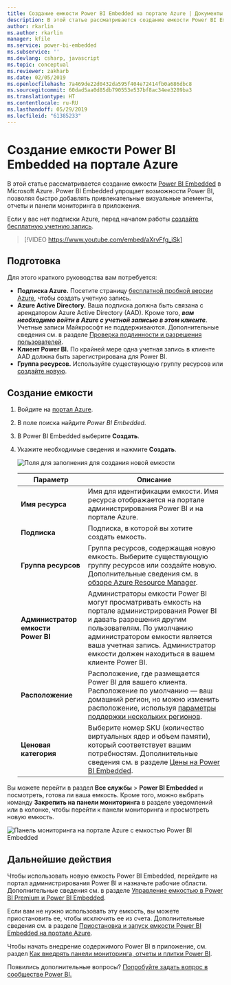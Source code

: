 ```yaml
---
title: Создание емкости Power BI Embedded на портале Azure | Документы Майкрософт
description: В этой статье рассматривается создание емкости Power BI Embedded в Microsoft Azure.
author: rkarlin
ms.author: rkarlin
manager: kfile
ms.service: power-bi-embedded
ms.subservice: ''
ms.devlang: csharp, javascript
ms.topic: conceptual
ms.reviewer: zakharb
ms.date: 02/05/2019
ms.openlocfilehash: 7a469de22d0432da595f404e72414fb0a686dbc8
ms.sourcegitcommit: 60dad5aa0d85db790553e537bf8ac34ee3289ba3
ms.translationtype: HT
ms.contentlocale: ru-RU
ms.lasthandoff: 05/29/2019
ms.locfileid: "61385233"
---
```

# <a name="create-power-bi-embedded-capacity-in-the-azure-portal"></a>Создание емкости Power BI Embedded на портале Azure

В этой статье рассматривается создание емкости [Power BI Embedded](azure-pbie-what-is-power-bi-embedded.md) в Microsoft Azure. Power BI Embedded упрощает возможности Power BI, позволяя быстро добавлять привлекательные визуальные элементы, отчеты и панели мониторинга в приложения.

Если у вас нет подписки Azure, перед началом работы [создайте бесплатную учетную запись](https://azure.microsoft.com/free/).

> [!VIDEO https://www.youtube.com/embed/aXrvFfg_iSk]

## <a name="before-you-begin"></a>Подготовка

Для этого краткого руководства вам потребуется:

* **Подписка Azure.** Посетите страницу [бесплатной пробной версии Azure](https://azure.microsoft.com/free/), чтобы создать учетную запись.
* **Azure Active Directory.** Ваша подписка должна быть связана с арендатором Azure Active Directory (AAD). Кроме того, ***вам необходимо войти в Azure с учетной записью в этом клиенте***. Учетные записи Майкрософт не поддерживаются. Дополнительные сведения см. в разделе [Проверка подлинности и разрешения пользователей](https://docs.microsoft.com/azure/analysis-services/analysis-services-manage-users).
* **Клиент Power BI.** По крайней мере одна учетная запись в клиенте AAD должна быть зарегистрирована для Power BI.
* **Группа ресурсов.** Используйте существующую группу ресурсов или [создайте новую](https://docs.microsoft.com/azure/azure-resource-manager/resource-group-overview).

## <a name="create-a-capacity"></a>Создание емкости

1. Войдите на [портал Azure](https://portal.azure.com/).

2. В поле поиска найдите *Power BI Embedded*.

3. В Power BI Embedded выберите **Создать**.

4. Укажите необходимые сведения и нажмите **Создать**.

    ![Поля для заполнения для создания новой емкости](media/azure-pbie-create-capacity/azure-portal-create-power-bi-embedded.png)

    |Параметр |Описание |
    |---------|---------|
    |**Имя ресурса**|Имя для идентификации емкости. Имя ресурса отображается на портале администрирования Power BI и на портале Azure.|
    |**Подписка**|Подписка, в которой вы хотите создать емкость.|
    |**Группа ресурсов**|Группа ресурсов, содержащая новую емкость. Выберите существующую группу ресурсов или создайте новую. Дополнительные сведения см. в [обзоре Azure Resource Manager](https://docs.microsoft.com/azure/azure-resource-manager/resource-group-overview).|
    |**Администратор емкости Power BI**|Администраторы емкости Power BI могут просматривать емкость на портале администрирования Power BI и давать разрешения другим пользователям. По умолчанию администратором емкости является ваша учетная запись. Администратор емкости должен находиться в вашем клиенте Power BI.|
    |**Расположение**|Расположение, где размещается Power BI для вашего клиента. Расположение по умолчанию — ваш домашний регион, но можно изменить расположение, используя [параметры поддержки нескольких регионов](embedded-multi-geo.md).
    |**Ценовая категория**|Выберите номер SKU (количество виртуальных ядер и объем памяти), который соответствует вашим потребностям.  Дополнительные сведения см. в разделе [Цены на Power BI Embedded](https://azure.microsoft.com/pricing/details/power-bi-embedded/).|

Вы можете перейти в раздел **Все службы** > **Power BI Embedded** и посмотреть, готова ли ваша емкость. Кроме того, можно выбрать команду **Закрепить на панели мониторинга** в разделе уведомлений или в колонке, чтобы перейти к панели мониторинга и просмотреть новую емкость.

![Панель мониторинга на портале Azure с емкостью Power BI Embedded](media/azure-pbie-create-capacity/azure-portal-dashboard.png)

## <a name="next-steps"></a>Дальнейшие действия

Чтобы использовать новую емкость Power BI Embedded, перейдите на портал администрирования Power BI и назначьте рабочие области. Дополнительные сведения см. в разделе [Управление емкостью в Power BI Premium и Power BI Embedded](https://powerbi.microsoft.com/documentation/powerbi-admin-premium-manage/).

Если вам не нужно использовать эту емкость, вы можете приостановить ее, чтобы исключить ее из счета. Дополнительные сведения см. в разделе [Приостановка и запуск емкости Power BI Embedded на портале Azure](azure-pbie-pause-start.md).

Чтобы начать внедрение содержимого Power BI в приложение, см. раздел [Как внедрять панели мониторинга, отчеты и плитки Power BI](https://powerbi.microsoft.com/documentation/powerbi-developer-embedding-content/).

Появились дополнительные вопросы? [Попробуйте задать вопрос в сообществе Power BI.](http://community.powerbi.com/)